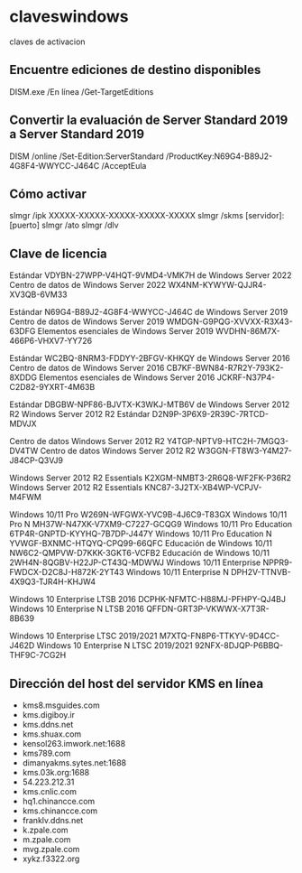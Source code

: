# claveswindows
claves de activacion 


## Encuentre ediciones de destino disponibles
DISM.exe /En línea /Get-TargetEditions

## Convertir la evaluación de Server Standard 2019 a Server Standard 2019
DISM /online /Set-Edition:ServerStandard /ProductKey:N69G4-B89J2-4G8F4-WWYCC-J464C /AcceptEula

## Cómo activar 
slmgr /ipk XXXXX-XXXXX-XXXXX-XXXXX-XXXXX
slmgr /skms [servidor]:[puerto]
slmgr /ato
slmgr /dlv

## Clave de licencia
Estándar VDYBN-27WPP-V4HQT-9VMD4-VMK7H de Windows Server 2022
Centro de datos de Windows Server 2022 WX4NM-KYWYW-QJJR4-XV3QB-6VM33

Estándar N69G4-B89J2-4G8F4-WWYCC-J464C de Windows Server 2019
Centro de datos de Windows Server 2019 WMDGN-G9PQG-XVVXX-R3X43-63DFG
Elementos esenciales de Windows Server 2019 WVDHN-86M7X-466P6-VHXV7-YY726

Estándar WC2BQ-8NRM3-FDDYY-2BFGV-KHKQY de Windows Server 2016
Centro de datos de Windows Server 2016 CB7KF-BWN84-R7R2Y-793K2-8XDDG
Elementos esenciales de Windows Server 2016 JCKRF-N37P4-C2D82-9YXRT-4M63B

Estándar DBGBW-NPF86-BJVTX-K3WKJ-MTB6V de Windows Server 2012 R2
Windows Server 2012 R2 Estándar D2N9P-3P6X9-2R39C-7RTCD-MDVJX

Centro de datos Windows Server 2012 R2 Y4TGP-NPTV9-HTC2H-7MGQ3-DV4TW
Centro de datos Windows Server 2012 R2 W3GGN-FT8W3-Y4M27-J84CP-Q3VJ9

Windows Server 2012 R2 Essentials K2XGM-NMBT3-2R6Q8-WF2FK-P36R2
Windows Server 2012 R2 Essentials KNC87-3J2TX-XB4WP-VCPJV-M4FWM

Windows 10/11 Pro W269N-WFGWX-YVC9B-4J6C9-T83GX
Windows 10/11 Pro N MH37W-N47XK-V7XM9-C7227-GCQG9
Windows 10/11 Pro Education 6TP4R-GNPTD-KYYHQ-7B7DP-J447Y
Windows 10/11 Pro Education N YVWGF-BXNMC-HTQYQ-CPQ99-66QFC
Educación de Windows 10/11 NW6C2-QMPVW-D7KKK-3GKT6-VCFB2
Educación de Windows 10/11 2WH4N-8QGBV-H22JP-CT43Q-MDWWJ
Windows 10/11 Enterprise NPPR9-FWDCX-D2C8J-H872K-2YT43
Windows 10/11 Enterprise N DPH2V-TTNVB-4X9Q3-TJR4H-KHJW4

Windows 10 Enterprise LTSB 2016 DCPHK-NFMTC-H88MJ-PFHPY-QJ4BJ
Windows 10 Enterprise N LTSB 2016 QFFDN-GRT3P-VKWWX-X7T3R-8B639

Windows 10 Enterprise LTSC 2019/2021 M7XTQ-FN8P6-TTKYV-9D4CC-J462D
Windows 10 Enterprise N LTSC 2019/2021 92NFX-8DJQP-P6BBQ-THF9C-7CG2H

## Dirección del host del servidor KMS en línea
* kms8.msguides.com
* kms.digiboy.ir
* kms.ddns.net
* kms.shuax.com
* kensol263.imwork.net:1688
* kms789.com
* dimanyakms.sytes.net:1688
* kms.03k.org:1688
* 54.223.212.31
* kms.cnlic.com
* hq1.chinancce.com
* kms.chinancce.com
* franklv.ddns.net
* k.zpale.com
* m.zpale.com
* mvg.zpale.com
* xykz.f3322.org
